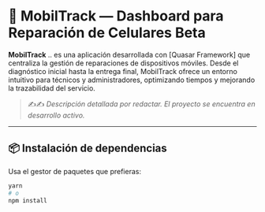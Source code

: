 # 📱 MobilTrack — Dashboard para Reparación de Celulares Beta

**MobilTrack** .. es una aplicación desarrollada con [Quasar Framework] que centraliza la gestión de reparaciones de dispositivos móviles. Desde el diagnóstico inicial hasta la entrega final, MobilTrack ofrece un entorno intuitivo para técnicos y administradores, optimizando tiempos y mejorando la trazabilidad del servicio.

> ✍️✍️ _Descripción detallada por redactar. El proyecto se encuentra en desarrollo activo._

---

## 📦 Instalación de dependencias

Usa el gestor de paquetes que prefieras:

```bash
yarn
# o
npm install
```
